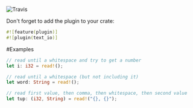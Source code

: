 ![Travis](https://travis-ci.org/oli-obk/rust-si.svg)

Don't forget to add the plugin to your crate:

```rust
#![feature(plugin)]
#![plugin(text_io)]
```

#Examples

```rust
// read until a whitespace and try to get a number
let i: i32 = read!();

// read until a whitespace (but not including it)
let word: String = read!();

// read first value, then comma, then whitespace, then second value
let tup: (i32, String) = read!("{}, {}");
```
